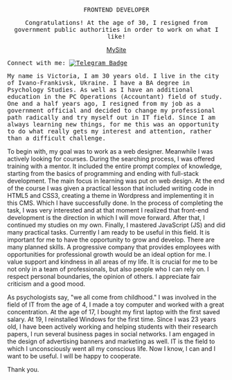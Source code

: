   <p align="center"><samp> FRONTEND DEVELOPER  </samp></p>
 
 <p align="center">
  <samp>
    Сongratulations! At the age of 30, I resigned from government public authorities in order to work on what I like!
    </samp>
</p>
<p align="center"> <a href="https://andriivnav.if.ua/portfolio_2023/">MySite</a></p>

 <samp align="center"> Connect with me:  [![Telegram Badge](https://img.shields.io/badge/-ViktoriiaSmith-white?style=flat&logo=Telegram&logoColor=dark)](https://t.me/La_vie_chocolat) </samp>


<samp> My name is Victoria, I am 30 years old. I live in the city of Ivano-Frankivsk, Ukraine. 
I have a BA degree in Psychology Studies. As well as I have an additional education in the PC Operations (Accountant) field of study. 
One and a half years ago, I resigned from my job as a government official and decided to change my professional path radically and try myself out in IT field. Since I am always learning new things, for me this was an opportunity to do what really gets my interest and attention, rather than a difficult challenge. 

To begin with, my goal was to work as a web designer. Meanwhile I was actively looking for courses. During the searching process, I was offered training with a mentor. It included the entire prompt complex of knowledge, starting from the basics of programming and ending with full-stack development. The main focus in learning was put on web design. 
At the end of the course I was given a practical lesson that included writing code in HTML5 and CSS3, creating a theme in Wordpress and implementing it in this CMS. Which I have successfully done. In the process of completing the task, I was very interested and at that moment I realized that front-end development is the direction in which I will move forward. After that, I continued my studies on my own. Finally, I mastered JavaScript (JS)  and did many practical tasks. Currently I am ready to be useful in this field.
It is important for me to have the opportunity to grow and develop. There are many planned skills. A progressive company that provides employees with opportunities for professional growth would be an ideal option for me.
I value support and kindness in all areas of my life. It is crucial for me to be not only in a team of professionals, but also people who I can rely on. I respect personal boundaries, the opinion of others. I appreciate fair criticism and a good mood.

As psychologists say, "we all come from childhood." I was involved in the field of IT from the age of 4, I made a toy computer and worked with a great concentration. At the age of 17, I bought my first laptop with the first saved salary. At 19, I reinstalled Windows for the first time. Since I was 23 years old, I have been actively working and helping students with their research papers, I run several business pages in social networks. I am engaged in the design of advertising banners and marketing as well.
IT is the field to which I unconsciously went all my conscious life. Now I know, I can and I want to be useful. I will be happy to cooperate.

Thank you.</samp>
